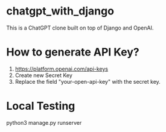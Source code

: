 # chatgpt_with_django
This is a ChatGPT clone built on top of Django and OpenAI.

# How to generate API Key?
1. https://platform.openai.com/api-keys
2. Create new Secret Key
3. Replace the field "your-open-api-key" with the secret key.

# Local Testing
python3 manage.py runserver
